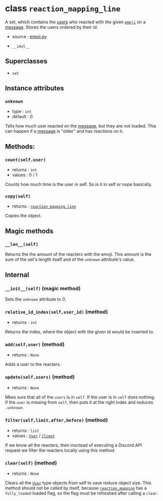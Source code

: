# class `reaction_mapping_line`

A set, which contains the [users](User.md) who reacted with the given
[`emoji`](Emoji.md) on a [message](Message.md). Stores the users ordered by
their id.

- source : [emoji.py](https://github.com/HuyaneMatsu/hata/blob/master/hata/emoji.py)

- `__imul__`

## Superclasses

- `set`

## Instance attributes

### `unknown`

- type : `int`
- default : 0

Tells how much user reacted on the [message](Message.md), but they are not
loaded. This can happen if a [message](Message.md) is "older" and has
reactions on it.

## Methods:

### `count(self,user)`

- returns : `int`
- values : 0 / 1

Counts how much time is the user in self. So is it in self or nope basically.

### `copy(self)`

- returns : [`reaction_mapping_line`](reaction_mapping_line.md)

Copies the object.

## Magic methods

### `__len__(self)`

Returns the the amount of the reacters with the emoji. This amount is the sum of
the set's length itself and of the `unknown` attribute's value.

## Internal

### `__init__(self)` (magic method)

Sets the `unknown` attribute to 0.

### `relative_id_index(self,user_id)` (method)

- returns : `int`

Returns the index, where the object with the given id would be inserted to.

### `add(self,user)` (method)

- returns : `None`

Adds a user to the reacters.

### `update(self,users)` (method)

- returns : `None`

Mkes sure that all of the `users` is in `self`. If the user is in `self` does
nothing. If the `user` is missing from `self`, then puts it at the right index
and reduces `.unknown`.

### `filter(self,limit,after,before)` (method)

- returns : `list`
- values : [`User`](User.md) / [`Client`](Client.md)

If we know all the reacters, then insctead of executing a Discord API request
we filter the reacters locally using this method.


### `clear(self)` (method)

- returns : `None`

Clears all the [`User`](User.md) type objects from self to save reduce object
size. This method should not be called by itself, because
[`reaction_mapping`](reaction_mapping.md) has a `fully_loaded` loaded flag, so
the flag must be refreshed after calling a `clear`.
